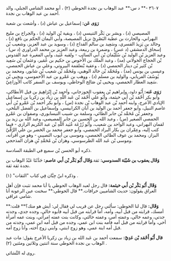 ٣٦٠٧ -** د س:** عبد الوهاب بن نجدة الحوطي (٢) ، أبو محمد الشامي الجبلي، والد أحمد بن عبد الوهاب بن نجدة.

**رَوَى عَن:** إسماعيل بن عياش (د) ، وأشعث بن شعبة

المصيصي (د) ، وبشر بن بَكْر التنيسي (د) ، وبقية بْن الوليد (د) ، والجراح بن مليح البهراني، والحارث بن عطية البَصْرِيّ نزيل المصيصة، وأبي اليمان الحكم بن نافع (د) ، وخالد بن يَزِيدَ القسري، وسَعِيد بن سالم القداح (د) ، وسويد بن عبد العزيز، وشعيب بْن إسحاق الدمشقي (د عس) ، وضمرة بن ربيعة، وعبد العزيز بن محمد الدراوري (د س) ، وعبد العزيز بْن الوليد بْن سُلَيْمان بْن أَبي السائب - ولقبه عُبَيد، وأبي المغيرة عبد القدوس بْن الحجاج الخولاني (مد) ، وعبد الملك بن الأَحوص بن حكيم بن عُمَير، وعثمان بْن سَعِيد بْن كثير بْن دينار الحمصي (د) ، وعقبة بْنعلقمة البيروتي، وعلي بن عياش الحمصي، وعيسى بن يونس (مد) ، ومُحَمَّد بْن خالد الوهبي، ومُحَمَّد بْن شعيب بْن شابور، ومحمد بن يُوسُفَ الفريابي، والوليد بن مسلم (د) ، ووهب بن عَمْرو بن عبد الأحموسي، ويحيى بْن سَعِيد العطار الحمصي، ويحيى بْن صَالِح الوحاظي، ويوسف بن السفر كاتب الأَوزاعِيّ.

**رَوَى عَنه:** أَبُو داود، وإبراهيم بْن يعقوب الجوزجاني، وأحمد بْن إِبْرَاهِيمَ بن فيل الأنطاكي، وأبو بكر أَحْمَد بْن أَبي خيثمة، وأَبُو علي أَحْمَد بْن عَبد اللَّهِ بن زياد بن زكريا بن إسماعيل الإيادي الأعرج، وابنه أحمد بْن عبد الوهاب بْن نجدة (س) ، وأبو بكر أحمد بْن عَمْرو بْن أَبي عاصم النبيل، وأيو جعفر أحمد بن الوليد بن أبان الكرابيسي، وإسماعيل بن الفضل البلخي، وجعفر بْن مُحَمَّد بْن جابر الطائي، وسلمة بن شبيب النيسابوري، وصفوان بن عَمْرو الحمصي الصغير (س) ، وعبد الله بن الحسين بن جابر المصيصي، وعبد الله بن زيد بن لقمان البهراني، وعبد الواحد بن شعيب، وأَبُو زُرْعَة عُبَيد اللَّهِ بْن عبد الكريم الرازي - فيما كتب إليه، وعِمْران بن بكار البراد الحمصي، وأبو جعفر محمد بن الخضر بن علي الرَّقِّيّ البزاز، ومحمد بن عوف الطائي الحمصي، وموسى بن أيوب النصيبي - وهو من أقرانه، وموسى بْن عَبد الله الطرسوسي، وهزان بْن مُحَمَّدِ بْنِ هزان المذحجي.

ذكره أبو الحسن بْن سميع في الطبقة السادسة.

**وَقَال يعقوب بن شَيْبَة السدوسي:** ثقة.**وَقَال أَبُو بَكْر بْن أَبي عاصم:** حَدَّثَنَا عَبْدُ الوهاب بن نجدة ثقة ثقة.

وذكره ابنُ حِبَّان فِي كتاب "الثقات" (١) .

**وَقَال أَبُو بَكْر بْن أَبي خيثمة:** قال رجل لعبد الوهاب الحوطي يا أبا محمد تثبت فإن أهل العراق يقولون: حديث الشاميين خرافات.** قال الحوطي:** سخنت عين الرعونة أنا شامي عراقي.

**وَقَال:** قال لنا الحوطي: سألني رجل عن قريب لي فقال لي: أيش هو منك؟** قلت:** أمسك، قرابته من قبل أبيه، وأمه، أما قرابته من قبل أبيه فأبوه خالي، وجده جدي، وجدته جدتي، وعمه خالي، وعمته أمي، وعمته خالتي، وكانت بنت عمته امرأتي، وبنت عمه امرأة أخي، وأما قرابته من قبل أمه فأمه بنت ابن عمي، وجده من قبل أمه ابن عمي، وجدته من قبل أمه ابنة عمي، وهو زوج ابنتي، وابني زوج أخته، وأنا زوج أمه.

**قال أَبُو أَحْمَد بْن عَدِيّ:** سمعت أحمد بن عَبد الله بن زياد بن زكريا الأعرج يقول: مات عبد الوهاب بن نجدة الحوطي سنة اثنتين وثلاثين ومئتين (٢) .

روى له النَّسَائي.